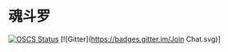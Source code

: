 # 魂斗罗 

[![OSCS Status](https://www.oscs1024.com/platform/badge/ZhanChaoHan/MyHDL.git.svg?size=large)](https://www.murphysec.com/dr/9XU4vXsGDTFBvwHYUc)
[![Gitter](https://badges.gitter.im/Join Chat.svg)]
